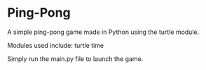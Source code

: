 # Ping-Pong
A simple ping-pong game made in Python using the turtle module.

Modules used include:
  turtle
  time
  
Simply run the main.py file to launch the game.
